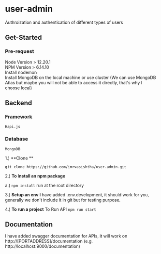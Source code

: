 # user-admin

Authroization and authentication of different types of users

## Get-Started

### Pre-request

Node Version > 12.20.1  
NPM Version > 6.14.10  
Install nodemon  
Install MongoDB on the local machine or use cluster (We can use MongoDB Atlas but maybe you will not be able to access it directly, that's why I choose local)

## Backend

### Framework

    Hapi.js

### Database

    MongoDB
1.) **Clone **

`git clone https://github.com/imrvasishtha/user-admin.git`

2.) **To Install an npm package**

a.) `npm install` run at the root directory 

3.) **Setup an env**
I have added .env.development, it should work for you, generally we don't include it in git but for testing purpose.

4.) **To run a project**
To Run API `npm run start`

## Documentation
I have added swagger documentation for APIs, it will work on http://[PORTADDRESS]/documentation (e.g. http://localhost:9000/documentation)
